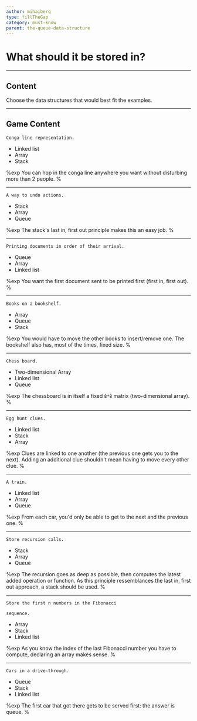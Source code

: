 ```yaml
---
author: mihaiberq
type: fillTheGap
category: must-know
parent: the-queue-data-structure
---
```


# What should it be stored in?


---

## Content

Choose the data structures that would best fit the examples.


---

## Game Content

```plain-text
Conga line representation.
```

- Linked list
- Array
- Stack

%exp
You can hop in the conga line anywhere you want without disturbing more than 2 people.
%

---

```plain-text
A way to undo actions.
```

- Stack
- Array
- Queue

%exp
The stack's last in, first out principle makes this an easy job.
%

---

```plain-text
Printing documents in order of their arrival.
```

- Queue
- Array
- Linked list

%exp
You want the first document sent to be printed first (first in, first out).
%

---

```plain-text
Books on a bookshelf.
```

- Array
- Queue
- Stack

%exp
You would have to move the other books to insert/remove one. The bookshelf also has, most of the times, fixed size.
%

---

```plain-text
Chess board.
```

- Two-dimensional Array
- Linked list
- Queue

%exp
The chessboard is in itself a fixed `8*8` matrix (two-dimensional array).
%

---

```plain-text
Egg hunt clues.
```

- Linked list
- Stack
- Array

%exp
Clues are linked to one another (the previous one gets you to the next). Adding an additional clue shouldn't mean having to move every other clue.
%

---

```plain-text
A train.
```

- Linked list
- Array
- Queue

%exp
From each car, you'd only be able to get to the next and the previous one.
%

---

```plain-text
Store recursion calls.
```

- Stack
- Array
- Queue

%exp
The recursion goes as deep as possible, then computes the latest added operation or function. As this principle ressemblances the last in, first out approach, a stack should be used.
%

---

```plain-text
Store the first n numbers in the Fibonacci

sequence.
```

- Array
- Stack
- Linked list

%exp
As you know the index of the last Fibonacci number you have to compute, declaring an array makes sense.
%

---

```plain-text
Cars in a drive-through.
```

- Queue
- Stack
- Linked list

%exp
The first car that got there gets to be served first: the answer is queue.
%
